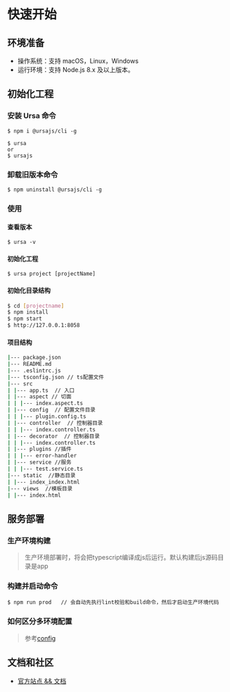 # 快速开始

## 环境准备

- 操作系统：支持 macOS，Linux，Windows
- 运行环境：支持 Node.js 8.x 及以上版本。

## 初始化工程

### 安装 Ursa 命令

```shell
$ npm i @ursajs/cli -g

$ ursa
or
$ ursajs
```

### 卸载旧版本命令

```shell
$ npm uninstall @ursajs/cli -g
```

### 使用

#### 查看版本

```shell
$ ursa -v
```

#### 初始化工程

```shell
$ ursa project [projectName]
```

#### 初始化目录结构

```bash
$ cd [projectname]
$ npm install
$ npm start
$ http://127.0.0.1:8058
```

#### 项目结构

```bash
|--- package.json
|--- README.md
|--- .eslintrc.js
|--- tsconfig.json // ts配置文件
|--- src
| |--- app.ts  // 入口
| |--- aspect // 切面
| | |--- index.aspect.ts
| |--- config  // 配置文件目录
| | |--- plugin.config.ts
| |--- controller  // 控制器目录 
| | |--- index.controller.ts
| |--- decorator  // 控制器目录 
| | |--- index.controller.ts
| |--- plugins //插件
| | |--- error-handler
| |--- service //服务
| | |--- test.service.ts
|--- static  //静态目录
| |--- index_index.html
|--- views  //模板目录
| |--- index.html
```

## 服务部署

### 生产环境构建
> 生产环境部署时，将会把typescript编译成js后运行。默认构建后js源码目录是app

### 构建并启动命令
```shell
$ npm run prod   // 会自动先执行lint校验和build命令，然后才启动生产环境代码
```

### 如何区分多环境配置
> 参考[config](../基础功能/Config.md)

## 文档和社区

- [官方站点 && 文档](https://github.com/Ursajs)
